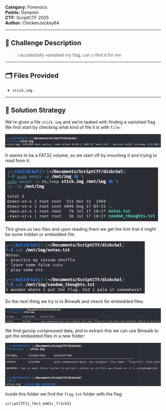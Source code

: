 **Category:** Forensics  
**Points:** Dynamic  
**CTF:** ScriptCTF 2025  
**Author:** ChickenJockey64

---

## 🧠 Challenge Description

> i accidentally vanished my flag, can u find it for me

---

## 🗂️ Files Provided

- `stick.img`

---

## 🧠 Solution Strategy

We're given a file `stick.img` and we're tasked with finding a vanished flag. We first start by checking what kind of file it is with `file`:

![](Images/image.png)

It seems to be a FAT32 volume, so we start off by mounting it and trying to read from it: 

![](Images/image-3.png)

This gives us two files and upon reading them we get the hint that it might be some hidden or embedded file:

![](Images/image-4.png)

So the next thing we try is to Binwalk and check for embedded files: 

![](Images/image-5.png)

We find gunzip compressed data, and to extract this we can use Binwalk to get the embedded files in a new folder:

![](Images/image-7.png)

Inside this folder we find the `flag.txt` folder with the flag: 

```bash
scriptCTF{1_l0v3_m461c_7r1ck5}
```

